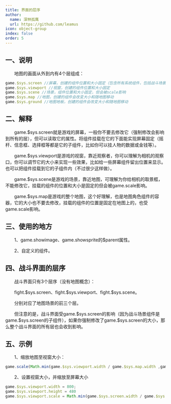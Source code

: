 ```yaml
---
title: 界面的层序
author:
  name: 深林孤鹰
  url: https://github.com/leamus
icon: object-group
index: false
order: 5
---
```


## 一、说明

&emsp;&emsp;地图的画面从外到内有4个层组成：

```js
game.$sys.screen //屏幕，创建的组件位置和大小固定（包含所有系统组件，包括战斗场景、摇杆、消息框、对话框等）
game.$sys.viewport //视窗，创建的组件位置和大小固定
game.$sys.scene //场景，组件位置和大小固定，但会被scale影响
game.$sys.map //地图，创建的组件会改变大小和随地图移动
game.$sys.ground //地图地板，创建的组件会改变大小和随地图移动
```

## 二、解释

&emsp;&emsp;game.\$sys.screen就是游戏的屏幕，一般你不要去修改它（强制修改会影响到所有的层），但可以读取它的属性。将组件挂载在它的下面能实现屏幕固定（摇杆、信息框、选择框等都是它的子组件，比如你可以挂人物的数据或金钱等）。

&emsp;&emsp;game.\$sys.viewport是游戏的视窗，靠近观察者，你可以理解为相机的观察口，你可以调节它的大小来实现一些效果，比如给一些屏幕组件留出位置来显示。也可以把组件挂载到它的子组件内（不过很少这样做）。

&emsp;&emsp;game.\$sys.scene是游戏的场景，靠近地图，可理解为你给相机的取景框，不能修改它，挂载的组件的位置和大小是固定的但会被game.scale影响。

&emsp;&emsp;game.\$sys.map是游戏的整个地图，这个好理解，也是地图角色组件的容器，它的大小也不要去修改，挂载的组件的位置是固定在地图上的，也受game.scale影响。

## 三、使用的地方

&emsp;&emsp;1、game.showimage、game.showsprite的\$parent属性。

&emsp;&emsp;2、自定义的组件。

## 四、战斗界面的层序

&emsp;&emsp;战斗界面只有3个层序（没有地图概念）：

&emsp;&emsp;fight.\$sys.screen、fight.\$sys.viewport、fight.\$sys.scene。

&emsp;&emsp;分别对应了地图场景的前三个层。

&emsp;&emsp;但注意的是，战斗界面受game.\$sys.screen的影响（因为战斗场景组件是game.\$sys.screen的子组件），如果你强制修改了game.\$sys.screen的大小，那么整个战斗界面的所有层也会收到影响。

## 五、示例

&emsp;&emsp;1、缩放地图至视窗大小：

```js
game.scale(Math.min(game.$sys.viewport.width / game.$sys.map.width ,game.$sys.viewport.height / game.$sys.map.height))
```

&emsp;&emsp;2、设置视窗大小，并缩放至屏幕大小

```js
game.$sys.viewport.width = 800;
game.$sys.viewport.height = 480
game.$sys.viewport.scale = Math.min(game.$sys.screen.width / game.$sys.viewport.width ,game.$sys.screen.height / game.$sys.viewport.height)
```

<Catalog />
